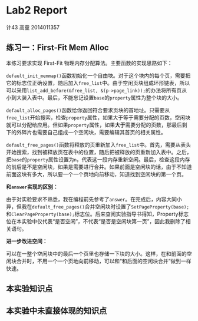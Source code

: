 # Lab2 Report

计43 高童 2014011357

## 练习一：First-Fit Mem Alloc

本练习要求实现 First-Fit 物理内存分配算法。主要函数的实现思路如下：

`default_init_memmap()`函数初始化一个自由块。对于这个块内的每个页，需要把它的标志位正确设置，随后加入`free_list`中。由于空闲页块组成环形链表，所以可以采用`list_add_before(&free_list, &(p->page_link));`的办法将所有页从小到大装入表中。最后，不能忘记设置`base`的`property`属性为整个块的大小。

`default_alloc_pages()`函数给你返回符合要求页块的首地址。只需要从`free_list`开始搜索，检查`property`属性，如果大于等于需要分配的页数，空闲块就可以分配给应用。但如果`property`属性，如果**大于**需要分配的页数，那最后剩下的外碎片也需要自己组成一个空闲块，需要编辑其首页的相关属性。

`default_free_pages()`函数将释放的页重新加入`free_list`中。首先，需要从表头开始搜索，找到被释放页在表中的位置，随后把被释放的页重新加入表中。之后，把`base`的`property`属性设置为`n`，代表这一段内存重新空闲。最后，检查这段内存的前后是不是空闲块，如果是需要进行合并。如果前面是空闲块的话，由于不知道前面这块有多大，所以要一个一个页地向前移动，知道找到空闲块的第一个页。

**和`answer`实现的区别：**

由于对实验要求不熟悉，我在编程前先参考了`answer`。在完成后，内容大同小异，但我在`default_free_pages()`合并空闲块时设置了`SetPageProperty(base);`和`ClearPageProperty(base);`标志位。后来查阅实验指导书得知，Property标志位在本实验中仅代表“是否空闲”，不代表“是否是空闲块第一页”，因此我删除了相关语句。

**进一步改进空间：**

可以在一整个空闲块中的最后一个页里也存储一下块的大小。这样，在和前面的空闲块合并时，不用一个一个页地向前移动，可以和“和后面的空闲块合并”做到一样快速。

## 本实验知识点



## 本实验中未直接体现的知识点

